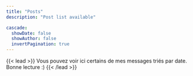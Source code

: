 ```yaml
---
title: "Posts"
description: "Post list available"

cascade:
  showDate: false
  showAuthor: false
  invertPagination: true
---
```


{{< lead >}} 
Vous pouvez voir ici certains de mes messages triés par date. Bonne lecture :)
{{< /lead >}}